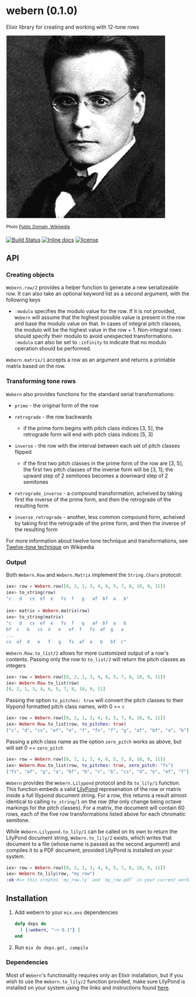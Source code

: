 # webern (0.1.0)

Elixir library for creating and working with 12-tone rows

![](https://github.com/mikowitz/webern/blob/master/config/Webern.jpg?raw=true)

<sup>Photo [Public Domain, Wikipedia](https://commons.wikimedia.org/w/index.php?curid=1137036)</sup>

[![Build Status](https://travis-ci.org/mikowitz/webern.svg?branch=master)](https://travis-ci.org/mikowitz/webern)
[![Inline docs](http://inch-ci.org/github/mikowitz/webern.svg)](http://inch-ci.org/github/mikowitz/webern)
[![license](https://img.shields.io/github/license/mashape/apistatus.svg?maxAge=2592000)](LICENSE)

## API

### Creating objects

`Webern.row/2` provides a helper function to generate a new serializeable row. It
can also take an optional keyword list as a second argument, with the
following keys

* `:modulo` specifies the modulo value for the row. If it is not provided,
  `Webern` will assume that the highest possible value is present in the row
  and base the modulo value on that. In cases of integral pitch classes, the
  modulo will be the highest value in the row + 1. Non-integral rows should
  specify their modulo to avoid unexpected transformations. `:modulo` can
  also be set to `:infinity` to indicate that no modulo operation should
  be performed.

`Webern.matrix/1` accepts a row as an argument and returns a printable matrix
based on the row.

### Transforming tone rows

`Webern` also provides functions for the standard serial transformations:

* `prime` - the original form of the row

* `retrograde` - the row backwards

  * if the prime form begins with pitch class indices [3, 5], the retrograde
    form will end with pitch class indices [5, 3]

* `inverse` - the row with the interval between each set of pitch classes
  flipped

  * if the first two pitch classes in the prime form of the row are [3, 5],
    the first two pitch classes of the inverse form will be [3, 1];
    the upward step of 2 semitones becomes a downward step of 2 semitones

* `retrograde_inverse` - a compound transformation, acheived by taking first
  the inverse of the prime form, and then the retrograde of the resulting
  form

* `inverse_retrograde` - another, less common compound form, acheived by
  taking first the retrograde of the prime form, and then the inverse of
  the resulting form

For more information about twelve tone technique and transformations, see
[Twelve-tone technique](https://en.wikipedia.org/wiki/Twelve-tone_technique)
on Wikipedia

### Output

Both `Webern.Row` and `Webern.Matrix` implement the `String.Chars` protocol:

  ```elixir
  iex> row = Webern.row([0, 2, 1, 3, 4, 6, 5, 7, 8, 10, 9, 11])
  iex> to_string(row)
  "c   d   cs  ef  e   fs  f   g   af  bf  a   b"

  iex> matrix = Webern.matrix(row)
  iex> to_string(matrix)
  "c   d   cs  ef  e   fs  f   g   af  bf  a   b
  bf  c   b   cs  d   e   ef  f   fs  af  g   a
  ...
  cs  ef  d   e   f   g   fs  af  a   b   bf  c"

  ```

`Webern.Row.to_list/2` allows for more customized output of a row's contents.
Passing only the row to `to_list/2` will return the pitch classes as integers

  ```elixir
  iex> row = Webern.row([0, 2, 1, 3, 4, 6, 5, 7, 8, 10, 9, 11])
  iex> Webern.Row.to_list(row)
  [0, 2, 1, 3, 4, 6, 5, 7, 8, 10, 9, 11]
  ```

Passing the option `to_pitches: true` will convert the pitch classes to their
lilypond formatted pitch class names, with 0 == `c`

  ```elixir
  iex> row = Webern.row([0, 2, 1, 3, 4, 6, 5, 7, 8, 10, 9, 11])
  iex> Webern.Row.to_list(row, to_pitches: true)
  ["c", "d", "cs", "ef", "e", "f", "fs", "f", "g", "af", "bf", "a", "b"]
  ```

Passing a pitch class name as the option `zero_pitch` works as above, but will
set 0 == `zero_pitch`

  ```elixir
  iex> row = Webern.row([0, 2, 1, 3, 4, 6, 5, 7, 8, 10, 9, 11])
  iex> Webern.Row.to_list(row, to_pitches: true, zero_pitch: "fs")
  ["fs", "af", "g", "a", "bf", "b", "c", "b", "cs", "d", "e", "ef", "f"]
  ```

`Webern` provides the `Webern.Lilypond` protocol and its `to_lily/1` function.
This function embeds a valid [LilyPond](http://www.lilypond.org) represenation of the row or matrix inside
a full lilypond document string. For a row, this returns a result almost identical
to calling `to_string/1` on the row (the only change being octave markings for
the pitch classes). For a matrix, the document will contain 60 rows, each of the
five row transformations listed above for each chromatic semitone.

While `Webern.Lilypond.to_lily/1` can be called on its own to return the LilyPond
document string, `Webern.to_lily/2` exists, which writes that document to a file
(whose name is passed as the second argument) and compiles it to a PDF document,
provided LilyPond is installed on your system.

  ```elixir
  iex> row = Webern.row([0, 2, 1, 3, 4, 6, 5, 7, 8, 10, 9, 11])
  iex> Webern.to_lily(row, "my_row")
  :ok #=> this creates `my_row.ly` and `my_row.pdf` in your current working directory
  ```

## Installation

1. Add webern to your `mix.exs` dependencies

    ```elixir
    defp deps do
      [ {:webern, "~> 0.1"} ]
    end
    ```

2. Run `mix do deps.get, compile`

### Dependencies

Most of `Webern`'s functionality requires only an Elixir installation, but if
you wish to use the `Webern.to_lily/2` function provided, make sure LilyPond
is installed on your system using the links and instructions found
[here](http://lilypond.org/download.html).
